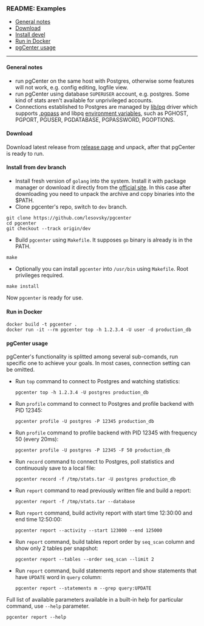 ### README: Examples 

- [General notes](#general-notes)
- [Download](#download)
- [Install devel](#install-from-dev-branch)
- [Run in Docker](#run-in-docker)
- [pgCenter usage](#pgcenter-usage)
---

#### General notes
- run pgCenter on the same host with Postgres, otherwise some features will not work, e.g. config editing, logfile view.
- run pgCenter using database `SUPERUSER` account, e.g. postgres. Some kind of stats aren't available for unprivileged accounts.
- Connections established to Postgres are managed by [lib/pq](https://godoc.org/github.com/lib/pq) driver which supports [.pgpass](https://www.postgresql.org/docs/current/static/libpq-pgpass.html) and libpq [environment variables](https://www.postgresql.org/docs/current/static/libpq-envars.html), such as PGHOST, PGPORT, PGUSER, PGDATABASE, PGPASSWORD, PGOPTIONS.

#### Download
Download latest release from [release page](https://github.com/lesovsky/pgcenter/releases) and unpack, after that pgCenter is ready to run.

#### Install from dev branch
- Install fresh version of `golang` into the system. Install it with package manager or download it directly from the [official site](https://golang.org/dl/). In this case after downloading you need to unpack the archive and copy binaries into the $PATH.
- Clone pgcenter's repo, switch to `dev` branch.
```
git clone https://github.com/lesovsky/pgcenter
cd pgcenter
git checkout --track origin/dev
```
- Build `pgcenter` using `Makefile`. It supposes `go` binary is already is in the PATH.
```
make
```
- Optionally you can install `pgcenter` into `/usr/bin` using `Makefile`. Root privileges required.
```
make install
```
Now `pgcenter` is ready for use.

#### Run in Docker
```
docker build -t pgcenter .
docker run -it --rm pgcenter top -h 1.2.3.4 -U user -d production_db
```

#### pgCenter usage
pgCenter's functionality is splitted among several sub-comands, run specific one to achieve your goals.
In most cases, connection setting can be omitted.

- Run `top` command to connect to Postgres and watching statistics:
    ```
    pgcenter top -h 1.2.3.4 -U postgres production_db
    ```

- Run `profile` command to connect to Postgres and profile backend with PID 12345:
    ```
    pgcenter profile -U postgres -P 12345 production_db
    ```

- Run `profile` command to profile backend with PID 12345 with frequency 50 (every 20ms):
    ```
    pgcenter profile -U postgres -P 12345 -F 50 production_db
    ```

- Run `record` command to connect to Postgres, poll statistics and continuously save to a local file:
    ```
    pgcenter record -f /tmp/stats.tar -U postgres production_db
    ```

- Run `report` command to read previously written file and build a report:
    ```
    pgcenter report -f /tmp/stats.tar --database
    ```

- Run `report` command, build activity report with start time 12:30:00 and end time 12:50:00:
    ```
    pgcenter report --activity --start 123000 --end 125000
    ```
    
- Run `report` command, build tables report order by `seq_scan` column and show only 2 tables per snapshot:
    ```
    pgcenter report --tables --order seq_scan --limit 2
    ```
- Run `report` command, build statements report and show statements that have `UPDATE` word in `query` column:
    ```
    pgcenter report --statements m --grep query:UPDATE
    ```
    
Full list of available parameters available in a built-in help for particular command, use `--help` parameter.

```
pgcenter report --help
```
